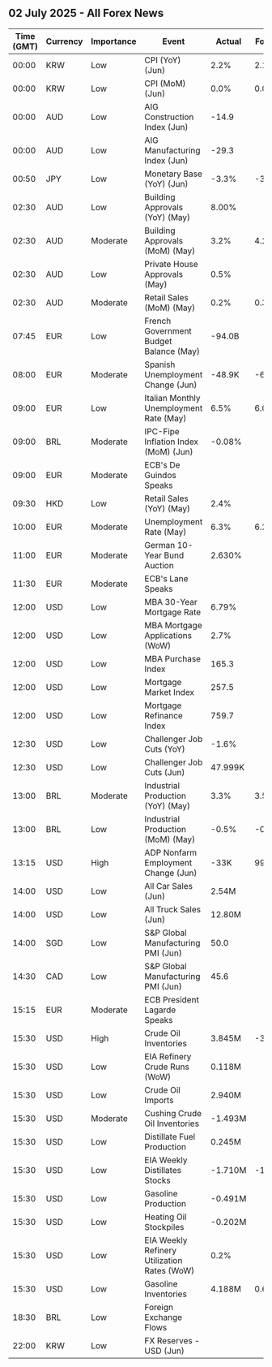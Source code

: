 ## 02 July 2025 - All Forex News

| Time (GMT) | Currency | Importance | Event | Actual | Forecast | Previous |
|------|----------|------------|-------|--------|----------|----------|
| 00:00 | KRW | Low | CPI (YoY) (Jun) | 2.2% | 2.1% | 1.9% |
| 00:00 | KRW | Low | CPI (MoM) (Jun) | 0.0% | 0.0% | -0.1% |
| 00:00 | AUD | Low | AIG Construction Index (Jun) | -14.9 |  | -6.4 |
| 00:00 | AUD | Low | AIG Manufacturing Index (Jun) | -29.3 |  | -23.5 |
| 00:50 | JPY | Low | Monetary Base (YoY) (Jun) | -3.3% | -3.5% | -3.4% |
| 02:30 | AUD | Low | Building Approvals (YoY) (May) | 8.00% |  | 5.50% |
| 02:30 | AUD | Moderate | Building Approvals (MoM) (May) | 3.2% | 4.2% | -4.1% |
| 02:30 | AUD | Low | Private House Approvals (May) | 0.5% |  | 5.9% |
| 02:30 | AUD | Moderate | Retail Sales (MoM) (May) | 0.2% | 0.3% | 0.0% |
| 07:45 | EUR | Low | French Government Budget Balance (May) | -94.0B |  | -69.3B |
| 08:00 | EUR | Moderate | Spanish Unemployment Change (Jun) | -48.9K | -69.5K | -57.8K |
| 09:00 | EUR | Low | Italian Monthly Unemployment Rate (May) | 6.5% | 6.0% | 6.1% |
| 09:00 | BRL | Moderate | IPC-Fipe Inflation Index (MoM) (Jun) | -0.08% |  | 0.27% |
| 09:00 | EUR | Moderate | ECB's De Guindos Speaks |  |  |  |
| 09:30 | HKD | Low | Retail Sales (YoY) (May) | 2.4% |  | -2.3% |
| 10:00 | EUR | Moderate | Unemployment Rate (May) | 6.3% | 6.2% | 6.2% |
| 11:00 | EUR | Moderate | German 10-Year Bund Auction | 2.630% |  | 2.540% |
| 11:30 | EUR | Moderate | ECB's Lane Speaks |  |  |  |
| 12:00 | USD | Low | MBA 30-Year Mortgage Rate | 6.79% |  | 6.88% |
| 12:00 | USD | Low | MBA Mortgage Applications (WoW) | 2.7% |  | 1.1% |
| 12:00 | USD | Low | MBA Purchase Index | 165.3 |  | 165.2 |
| 12:00 | USD | Low | Mortgage Market Index | 257.5 |  | 250.8 |
| 12:00 | USD | Low | Mortgage Refinance Index | 759.7 |  | 713.4 |
| 12:30 | USD | Low | Challenger Job Cuts (YoY) | -1.6% |  | 47.0% |
| 12:30 | USD | Low | Challenger Job Cuts (Jun) | 47.999K |  | 93.816K |
| 13:00 | BRL | Moderate | Industrial Production (YoY) (May) | 3.3% | 3.5% | -0.5% |
| 13:00 | BRL | Low | Industrial Production (MoM) (May) | -0.5% | -0.5% | -0.2% |
| 13:15 | USD | High | ADP Nonfarm Employment Change (Jun) | -33K | 99K | 29K |
| 14:00 | USD | Low | All Car Sales (Jun) | 2.54M |  | 2.60M |
| 14:00 | USD | Low | All Truck Sales (Jun) | 12.80M |  | 13.01M |
| 14:00 | SGD | Low | S&P Global Manufacturing PMI (Jun) | 50.0 |  | 49.7 |
| 14:30 | CAD | Low | S&P Global Manufacturing PMI (Jun) | 45.6 |  | 46.1 |
| 15:15 | EUR | Moderate | ECB President Lagarde Speaks |  |  |  |
| 15:30 | USD | High | Crude Oil Inventories | 3.845M | -3.500M | -5.836M |
| 15:30 | USD | Low | EIA Refinery Crude Runs (WoW) | 0.118M |  | 0.125M |
| 15:30 | USD | Low | Crude Oil Imports | 2.940M |  | 0.531M |
| 15:30 | USD | Moderate | Cushing Crude Oil Inventories | -1.493M |  | -0.464M |
| 15:30 | USD | Low | Distillate Fuel Production | 0.245M |  | -0.185M |
| 15:30 | USD | Low | EIA Weekly Distillates Stocks | -1.710M | -1.650M | -4.066M |
| 15:30 | USD | Low | Gasoline Production | -0.491M |  | 0.008M |
| 15:30 | USD | Low | Heating Oil Stockpiles | -0.202M |  | -0.716M |
| 15:30 | USD | Low | EIA Weekly Refinery Utilization Rates (WoW) | 0.2% |  | 1.5% |
| 15:30 | USD | Low | Gasoline Inventories | 4.188M | 0.660M | -2.075M |
| 18:30 | BRL | Low | Foreign Exchange Flows |  |  | -1.787B |
| 22:00 | KRW | Low | FX Reserves - USD (Jun) |  |  | 404.60B |
